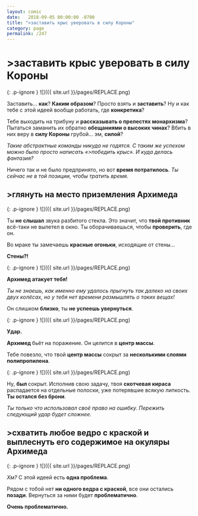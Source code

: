 ```yaml
---
layout: comic
date:   2018-09-05 00:00:00 -0700
title: ">заставить крыс уверовать в силу Короны"
category: page
permalink: /247
---
```

# >заставить крыс уверовать в силу Короны

{: .p-ignore }
![]({{ site.url }}/pages/REPLACE.png)

Заставить… <strong>как</strong>? <strong>Каким образом</strong>? Просто взять и <strong>заставить</strong>? Ну и как тебе с этой идеей вообще работать, где <strong>конкретика</strong>?

Тебе выходить на трибуну и <strong>рассказывать о прелестях монархизма</strong>? Пытаться заманить их обратно <strong>обещаниями о высоких чинах</strong>? Вбить в них веру в <strong>силу Короны</strong> грубой... эм, <strong>силой</strong>? 

<em>Такие абстрактные команды никуда не годятся. С таким же успехом можно было просто написать «>победить крыс». И куда делась фантазия?</em>

Ничего так и не было предпринято, но вот <strong>время потратилось</strong>.<em> Ты сейчас не в той позиции, чтобы тратить время.</em>

## >глянуть на место приземления Архимеда

{: .p-ignore }
![]({{ site.url }}/pages/REPLACE.png)

Ты <strong>не слышал</strong> звука разбитого стекла. Это значит, что <strong>твой противник</strong> всё-таки не вылетел в окно. Ты оборачиваешься, чтобы <strong>проверить</strong>, где он.

Во мраке ты замечаешь <strong>красные огоньки</strong>, исходящие от стены...

<strong>Стены?!</strong>

{: .p-ignore }
![]({{ site.url }}/pages/REPLACE.png)

<strong>Архимед атакует тебя!</strong> 

<em>Ты не знаешь, как именно ему удалось прыгнуть так далеко на своих двух колёсах, но у тебя нет времени размышлять о таких вещах!</em>

Он слишком <strong>близко</strong>, ты <strong>не успеешь увернуться</strong>.

{: .p-ignore }
![]({{ site.url }}/pages/REPLACE.png)

<strong>Удар.</strong> 

 <strong>Архимед </strong>бьёт на поражение. Он целится в <strong>центр массы</strong>.

Тебе повезло, что твой <strong>центр массы</strong> сокрыт за <strong>несколькими слоями полипропилена</strong>.

{: .p-ignore }
![]({{ site.url }}/pages/REPLACE.png)

Ну, <strong>был </strong>сокрыт. Исполнив свою задачу, твоя <strong>скотчевая кираса</strong> распадается на отдельные полоски, уже потерявшие всякую липкость. <strong>Ты остался без брони</strong>.

<em>Ты только что использовал своё право на ошибку. Пережить следующий удар будет сложнее.</em>

## >схватить любое ведро с краской и выплеснуть его содержимое на окуляры Архимеда

{: .p-ignore }
![]({{ site.url }}/pages/REPLACE.png)

<em>Хм?</em> С этой идеей есть <strong>одна проблема</strong>.

Рядом с тобой нет <strong>ни одного ведра с краской</strong>, все они остались <strong>позади</strong>. Вернуться за ними будет <strong>проблематично</strong>. 

<strong>Очень проблематично.</strong>
